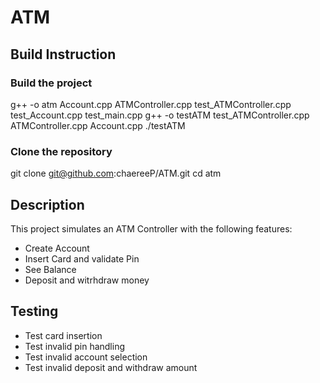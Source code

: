 # ATM

## Build Instruction
### Build the project
g++ -o atm Account.cpp ATMController.cpp test_ATMController.cpp test_Account.cpp test_main.cpp
g++ -o testATM test_ATMController.cpp ATMController.cpp Account.cpp
./testATM 


### Clone the repository
git clone git@github.com:chaereeP/ATM.git
cd atm

## 
## Description
This project simulates an ATM Controller with the following features:
- Create Account
- Insert Card and validate Pin
- See Balance
- Deposit and witrhdraw money

## Testing
- Test card insertion
- Test invalid pin handling
- Test invalid account selection
- Test invalid deposit and withdraw amount